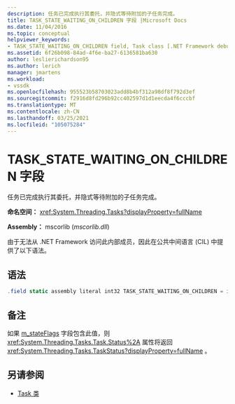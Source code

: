 ```yaml
---
description: 任务已完成执行其委托，并隐式等待附加的子任务完成。
title: TASK_STATE_WAITING_ON_CHILDREN 字段 |Microsoft Docs
ms.date: 11/04/2016
ms.topic: conceptual
helpviewer_keywords:
- TASK_STATE_WAITING_ON_CHILDREN field, Task class [.NET Framework debug engines]
ms.assetid: 6f26b098-84ad-4f6e-ba27-6136581ba630
author: leslierichardson95
ms.author: lerich
manager: jmartens
ms.workload:
- vssdk
ms.openlocfilehash: 955523b58703023add8b4bf312a98df8f792d3ef
ms.sourcegitcommit: f2916d8fd296b92cc402597d1d1eecda4f6cccbf
ms.translationtype: MT
ms.contentlocale: zh-CN
ms.lasthandoff: 03/25/2021
ms.locfileid: "105075284"
---
```

# <a name="task_state_waiting_on_children-field"></a>TASK_STATE_WAITING_ON_CHILDREN 字段
任务已完成执行其委托，并隐式等待附加的子任务完成。

 **命名空间：** <xref:System.Threading.Tasks?displayProperty=fullName>

 **Assembly：** mscorlib (*mscorlib.dll*) 

 由于无法从 .NET Framework 访问此内部成员，因此在公共中间语言 (CIL) 中提供了以下语法。

## <a name="syntax"></a>语法

```csharp
.field static assembly literal int32 TASK_STATE_WAITING_ON_CHILDREN = int32(0x01000000)
```

## <a name="remarks"></a>备注
 如果 [m_stateFlags](../../extensibility/debugger/m-stateflags-field.md) 字段包含此值，则 <xref:System.Threading.Tasks.Task.Status%2A> 属性将返回 <xref:System.Threading.Tasks.TaskStatus?displayProperty=fullName> 。

## <a name="see-also"></a>另请参阅
- [Task 类](../../extensibility/debugger/task-class-internal-members.md)

